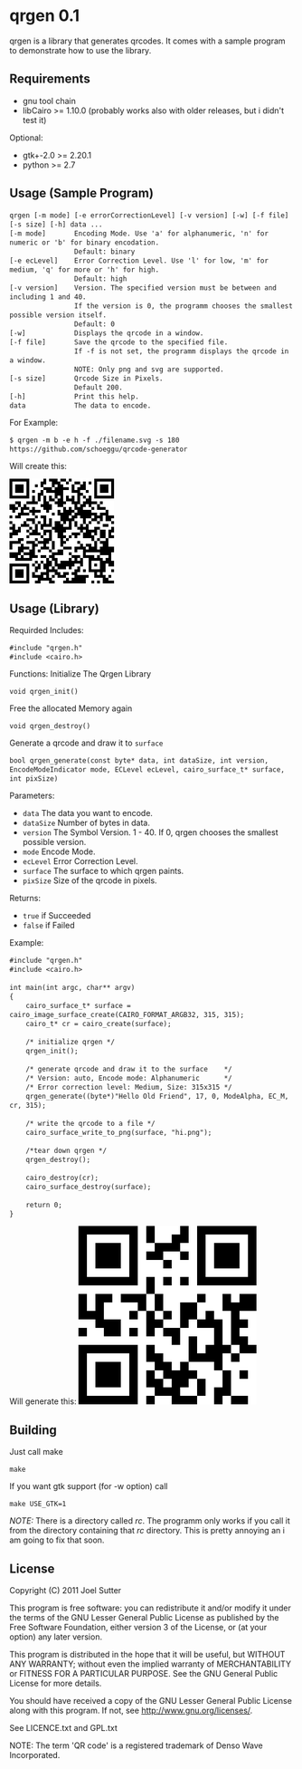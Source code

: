 qrgen 0.1
=========

qrgen is a library that generates qrcodes.
It comes with a sample program to demonstrate how to use the library.

Requirements
------------
- gnu tool chain
- libCairo >= 1.10.0 (probably works also with older releases, but i didn't test it)

Optional:

- gtk+-2.0 >= 2.20.1
- python >= 2.7

Usage (Sample Program)
----------------------

	qrgen [-m mode] [-e errorCorrectionLevel] [-v version] [-w] [-f file] [-s size] [-h] data ...
	[-m mode]		Encoding Mode. Use 'a' for alphanumeric, 'n' for numeric or 'b' for binary encodation.
					Default: binary
	[-e ecLevel]	Error Correction Level. Use 'l' for low, 'm' for medium, 'q' for more or 'h' for high.
					Default: high
	[-v version]	Version. The specified version must be between and including 1 and 40.
					If the version is 0, the programm chooses the smallest possible version itself.
					Default: 0
	[-w]			Displays the qrcode in a window.
	[-f file]		Save the qrcode to the specified file.
					If -f is not set, the programm displays the qrcode in a window.
					NOTE: Only png and svg are supported.
	[-s size]		Qrcode Size in Pixels.
					Default 200.
	[-h]			Print this help.
	data			The data to encode.
	
For Example:

	$ qrgen -m b -e h -f ./filename.svg -s 180 https://github.com/schoeggu/qrcode-generator

Will create this:

![filename.svg](./doc/images/qrgen1.png)
	
Usage (Library)
---------------

Requirded Includes:

	#include "qrgen.h"
	#include <cairo.h>


Functions:
Initialize The Qrgen Library

	void qrgen_init()
Free the allocated Memory again

	void qrgen_destroy()
	
Generate a qrcode and draw it to `surface`

	bool qrgen_generate(const byte* data, int dataSize, int version, EncodeModeIndicator mode, ECLevel ecLevel, cairo_surface_t* surface, int pixSize)
	
Parameters:

- `data`      The data you want to encode.
- `dataSize`  Number of bytes in data.
- `version`   The Symbol Version. 1 - 40. If 0, qrgen chooses the smallest possible version.
- `mode`      Encode Mode.
- `ecLevel`   Error Correction Level.
- `surface`   The surface to which qrgen paints.
- `pixSize`   Size of the qrcode in pixels.

Returns:

- `true`      if Succeeded
- `false`     if Failed

Example:

	#include "qrgen.h"
	#include <cairo.h>

	int main(int argc, char** argv)
	{
		cairo_surface_t* surface = cairo_image_surface_create(CAIRO_FORMAT_ARGB32, 315, 315);
		cairo_t* cr = cairo_create(surface);
		
		/* initialize qrgen */
		qrgen_init();
		
		/* generate qrcode and draw it to the surface    */
		/* Version: auto, Encode mode: Alphanumeric      */
		/* Error correction level: Medium, Size: 315x315 */
		qrgen_generate((byte*)"Hello Old Friend", 17, 0, ModeAlpha, EC_M, cr, 315);

		/* write the qrcode to a file */
		cairo_surface_write_to_png(surface, "hi.png");

		/*tear down qrgen */
		qrgen_destroy();
		
		cairo_destroy(cr);
		cairo_surface_destroy(surface);
		
		return 0;
	}

Will generate this:
![hi.png](./doc/images/qrgen2.png)
	
Building
--------

Just call make

	make
If you want gtk support (for -w option) call

	make USE_GTK=1
_NOTE:_ There is a directory called *rc*. The programm only works if you call it from the directory containing that *rc* directory. This is pretty annoying an i am going to fix that soon.

License
-------

Copyright (C) 2011 Joel Sutter

This program is free software: you can redistribute it and/or modify
it under the terms of the GNU Lesser General Public License as published by
the Free Software Foundation, either version 3 of the License, or
(at your option) any later version.

This program is distributed in the hope that it will be useful,
but WITHOUT ANY WARRANTY; without even the implied warranty of
MERCHANTABILITY or FITNESS FOR A PARTICULAR PURPOSE.  See the
GNU General Public License for more details.

You should have received a copy of the GNU Lesser General Public License
along with this program.  If not, see <http://www.gnu.org/licenses/>.

See LICENCE.txt and GPL.txt

NOTE: The term 'QR code' is a registered trademark of Denso Wave Incorporated.